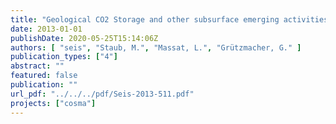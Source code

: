```yaml
---
title: "Geological CO2 Storage and other subsurface emerging activities: Catalogue of potential impacts on drinking water production"
date: 2013-01-01
publishDate: 2020-05-25T15:14:06Z
authors: [ "seis", "Staub, M.", "Massat, L.", "Grützmacher, G." ]
publication_types: ["4"]
abstract: ""
featured: false
publication: ""
url_pdf: "../../../pdf/Seis-2013-511.pdf"
projects: ["cosma"]
---
```


